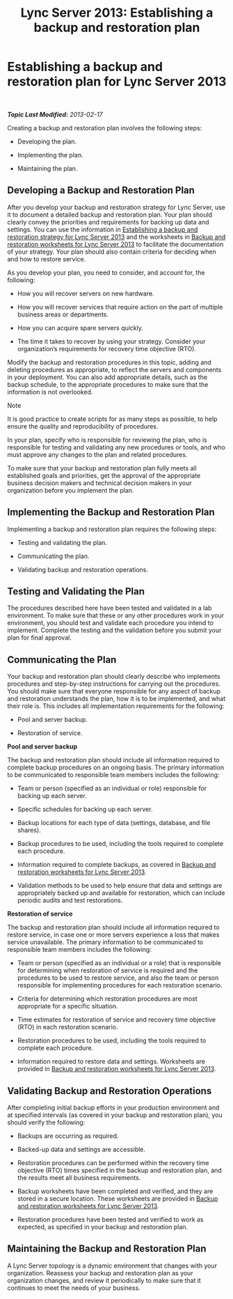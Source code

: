 ﻿---
title: 'Lync Server 2013: Establishing a backup and restoration plan'
TOCTitle: Establishing a backup and restoration plan
ms:assetid: 9f562ef1-3804-41e2-b3e4-d45b2e8c63c9
ms:mtpsurl: https://technet.microsoft.com/en-us/library/Hh202183(v=OCS.15)
ms:contentKeyID: 51541499
ms.date: 07/23/2014
mtps_version: v=OCS.15
---

<div data-xmlns="http://www.w3.org/1999/xhtml">

<div class="topic" data-xmlns="http://www.w3.org/1999/xhtml" data-msxsl="urn:schemas-microsoft-com:xslt" data-cs="http://msdn.microsoft.com/en-us/">

<div data-asp="http://msdn2.microsoft.com/asp">

# Establishing a backup and restoration plan for Lync Server 2013

</div>

<div id="mainSection">

<div id="mainBody">

<span> </span>

_**Topic Last Modified:** 2013-02-17_

Creating a backup and restoration plan involves the following steps:

  - Developing the plan.

  - Implementing the plan.

  - Maintaining the plan.

<div>

## Developing a Backup and Restoration Plan

After you develop your backup and restoration strategy for Lync Server, use it to document a detailed backup and restoration plan. Your plan should clearly convey the priorities and requirements for backing up data and settings. You can use the information in [Establishing a backup and restoration strategy for Lync Server 2013](lync-server-2013-establishing-a-backup-and-restoration-strategy.md) and the worksheets in [Backup and restoration worksheets for Lync Server 2013](lync-server-2013-backup-and-restoration-worksheets.md) to facilitate the documentation of your strategy. Your plan should also contain criteria for deciding when and how to restore service.

As you develop your plan, you need to consider, and account for, the following:

  - How you will recover servers on new hardware.

  - How you will recover services that require action on the part of multiple business areas or departments.

  - How you can acquire spare servers quickly.

  - The time it takes to recover by using your strategy. Consider your organization’s requirements for recovery time objective (RTO).

Modify the backup and restoration procedures in this topic, adding and deleting procedures as appropriate, to reflect the servers and components in your deployment. You can also add appropriate details, such as the backup schedule, to the appropriate procedures to make sure that the information is not overlooked.

<div>


> [!NOTE]  
> It is good practice to create scripts for as many steps as possible, to help ensure the quality and reproducibility of procedures.



</div>

In your plan, specify who is responsible for reviewing the plan, who is responsible for testing and validating any new procedures or tools, and who must approve any changes to the plan and related procedures.

To make sure that your backup and restoration plan fully meets all established goals and priorities, get the approval of the appropriate business decision makers and technical decision makers in your organization before you implement the plan.

</div>

<div>

## Implementing the Backup and Restoration Plan

Implementing a backup and restoration plan requires the following steps:

  - Testing and validating the plan.

  - Communicating the plan.

  - Validating backup and restoration operations.

<div>

## Testing and Validating the Plan

The procedures described here have been tested and validated in a lab environment. To make sure that these or any other procedures work in your environment, you should test and validate each procedure you intend to implement. Complete the testing and the validation before you submit your plan for final approval.

</div>

<div>

## Communicating the Plan

Your backup and restoration plan should clearly describe who implements procedures and step-by-step instructions for carrying out the procedures. You should make sure that everyone responsible for any aspect of backup and restoration understands the plan, how it is to be implemented, and what their role is. This includes all implementation requirements for the following:

  - Pool and server backup.

  - Restoration of service.

**Pool and server backup**

The backup and restoration plan should include all information required to complete backup procedures on an ongoing basis. The primary information to be communicated to responsible team members includes the following:

  - Team or person (specified as an individual or role) responsible for backing up each server.

  - Specific schedules for backing up each server.

  - Backup locations for each type of data (settings, database, and file shares).

  - Backup procedures to be used, including the tools required to complete each procedure.

  - Information required to complete backups, as covered in [Backup and restoration worksheets for Lync Server 2013](lync-server-2013-backup-and-restoration-worksheets.md).

  - Validation methods to be used to help ensure that data and settings are appropriately backed up and available for restoration, which can include periodic audits and test restorations.

**Restoration of service**

The backup and restoration plan should include all information required to restore service, in case one or more servers experience a loss that makes service unavailable. The primary information to be communicated to responsible team members includes the following:

  - Team or person (specified as an individual or a role) that is responsible for determining when restoration of service is required and the procedures to be used to restore service, and also the team or person responsible for implementing procedures for each restoration scenario.

  - Criteria for determining which restoration procedures are most appropriate for a specific situation.

  - Time estimates for restoration of service and recovery time objective (RTO) in each restoration scenario.

  - Restoration procedures to be used, including the tools required to complete each procedure.

  - Information required to restore data and settings. Worksheets are provided in [Backup and restoration worksheets for Lync Server 2013](lync-server-2013-backup-and-restoration-worksheets.md).

</div>

<div>

## Validating Backup and Restoration Operations

After completing initial backup efforts in your production environment and at specified intervals (as covered in your backup and restoration plan), you should verify the following:

  - Backups are occurring as required.

  - Backed-up data and settings are accessible.

  - Restoration procedures can be performed within the recovery time objective (RTO) times specified in the backup and restoration plan, and the results meet all business requirements.

  - Backup worksheets have been completed and verified, and they are stored in a secure location. These worksheets are provided in [Backup and restoration worksheets for Lync Server 2013](lync-server-2013-backup-and-restoration-worksheets.md).

  - Restoration procedures have been tested and verified to work as expected, as specified in your backup and restoration plan.

</div>

</div>

<div>

## Maintaining the Backup and Restoration Plan

A Lync Server topology is a dynamic environment that changes with your organization. Reassess your backup and restoration plan as your organization changes, and review it periodically to make sure that it continues to meet the needs of your business.

</div>

</div>

<span> </span>

</div>

</div>

</div>

